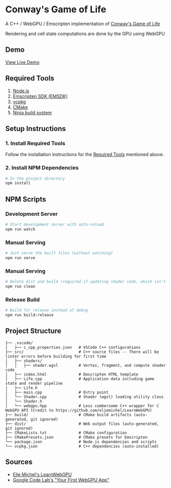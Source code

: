 # Conway's Game of Life
A C++ / WebGPU / Emscripten implementation of [Conway's Game of Life](https://en.wikipedia.org/wiki/Conway%27s_Game_of_Life)

Rendering and cell state computations are done by the GPU using WebGPU

## Demo
[View Live Demo](https://www.google.com)

## Required Tools
1. [Node.js](https://nodejs.org/en/download)
2. [Emscripten SDK (EMSDK)](https://emscripten.org/docs/getting_started/downloads.html)
3. [vcpkg](https://learn.microsoft.com/en-us/vcpkg/get_started/get-started)
4. [CMake](https://cmake.org/download/)
5. [Ninja build system](https://github.com/ninja-build/ninja)

## Setup Instructions

### 1. Install Required Tools
Follow the installation instructions for the [Required Tools](#required-tools) mentioned above.

### 2. Install NPM Dependencies
```bash
# In the project directory
npm install
```
## NPM Scripts

### Development Server
```bash
# Start development server with auto-reload
npm run watch
```

### Manual Serving
```bash
# Just serve the built files (without watching)
npm run serve
```

### Manual Serving
```bash
# Delete dist and build (required if updating shader code, which isn't watched)
npm run clean
```

### Release Build
```bash
# Build for release instead of debug
npm run build:release
```

## Project Structure

```
├── .vscode/
│   ├── c_cpp_properties.json   # VSCode C++ configurations
├── src/                        # C++ source files -- There will be linter errors before building for first time            
│   ├── shaders/  
│   │   ├── shader.wgsl         # Vertex, fragment, and compute shader code
│   ├── index.html              # Emscripten HTML template
│   ├── Life.cpp                # Application data including game state and render pipeline
│   ├── Life.h
│   ├── main.cpp                # Entry point
│   └── Shader.cpp              # Shader (wgsl) loading utility class
│   └── Shader.h
│   └── webgpu.hpp              # Less cumbersome C++ wrapper for C WebGPU API (Credit to https://github.com/eliemichel/LearnWebGPU)
├── build/                      # CMake build artifacts (auto-generated, git ignored)
├── dist/                       # Web output files (auto-generated, git ignored)
├── CMakeLists.txt              # CMake configuration
├── CMakePresets.json           # CMake presets for Emscripten
└── package.json                # Node.js dependencies and scripts
└── vcpkg.json                  # C++ dependencies (auto-installed)
```

## Sources
- [Elie Michel's LearnWebGPU](https://github.com/eliemichel/LearnWebGPU)
- [Google Code Lab's "Your First WebGPU App"](https://codelabs.developers.google.com/your-first-webgpu-app#0)